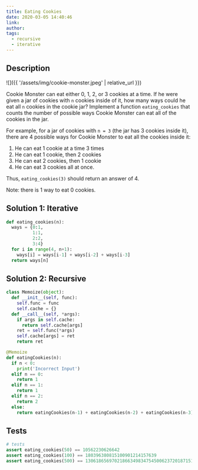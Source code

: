 ```yaml
---
title: Eating Cookies
date: 2020-03-05 14:40:46
link:
author:
tags:
  - recursive
  - iterative
---
```


## Description

![]({{ '/assets/img/cookie-monster.jpeg' | relative_url }})

Cookie Monster can eat either 0, 1, 2, or 3 cookies at a time. If he were given a jar of cookies with `n` cookies inside of it, how many ways could he eat all `n` cookies in the cookie jar? Implement a function `eating_cookies` that counts the number of possible ways Cookie Monster can eat all of the cookies in the jar.

For example, for a jar of cookies with `n = 3` (the jar has 3 cookies inside it), there are 4 possible ways for Cookie Monster to eat all the cookies inside it:

 1. He can eat 1 cookie at a time 3 times
 2. He can eat 1 cookie, then 2 cookies
 3. He can eat 2 cookies, then 1 cookie
 4. He can eat 3 cookies all at once.

Thus, `eating_cookies(3)` should return an answer of 4.

Note: there is 1 way to eat 0 cookies.

## Solution 1: Iterative

```python
def eating_cookies(n):
  ways = {0:1,
          1:1,
          2:2,
          3:4}
  for i in range(4, n+1):
    ways[i] = ways[i-1] + ways[i-2] + ways[i-3]
  return ways[n]
```
## Solution 2: Recursive

```python
class Memoize(object):
  def __init__(self, func):
    self.func = func
    self.cache = {}
  def __call__(self, *args):
    if args in self.cache:
      return self.cache[args]
    ret = self.func(*args)
    self.cache[args] = ret
    return ret

@Memoize
def eatingCookies(n):
  if n < 0:
    print('Incorrect Input')
  elif n == 0:
    return 1
  elif n == 1:
    return 1
  elif n == 2:
    return 2
  else:
    return eatingCookies(n-1) + eatingCookies(n-2) + eatingCookies(n-3)
```

## Tests

```python
# tests
assert eating_cookies(50) == 10562230626642
assert eating_cookies(100) == 180396380815100901214157639
assert eating_cookies(500) == 1306186569702186634983475450062372018715120191391192207156664343051610913971927959744519676992404852130396504615663042713312314219527
```
